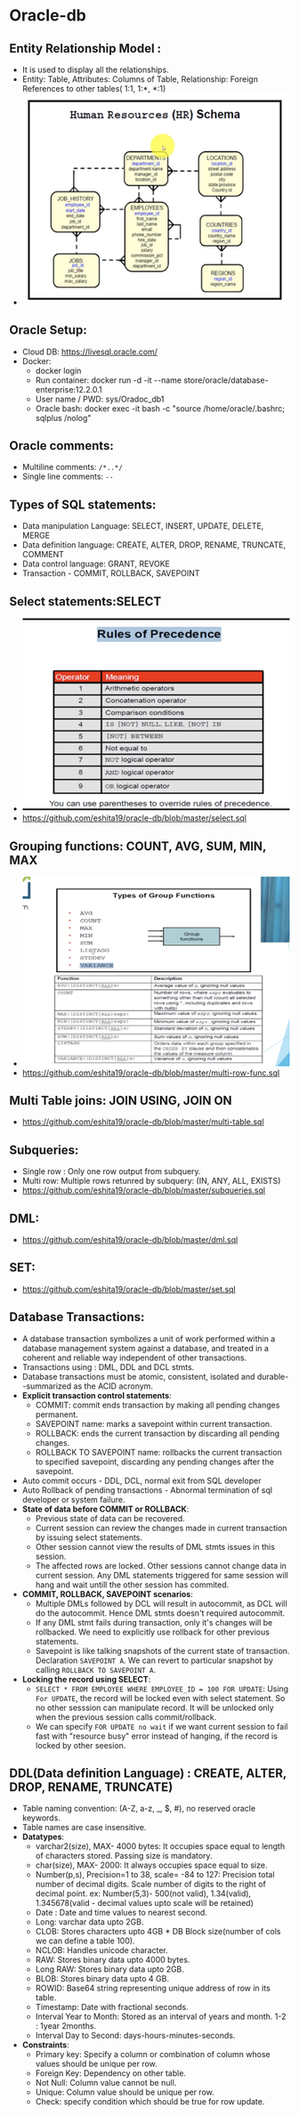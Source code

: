 # Oracle-db

## Entity Relationship Model : 
   - It is used to display all the relationships.
   - Entity: Table, Attributes: Columns of Table, Relationship: Foreign References to other tables( 1:1, 1:*, *:1)
   - <img src="https://github.com/eshita19/oracle-db/blob/master/ER_Schema.png"> </img>
## Oracle Setup:
   - Cloud DB: https://livesql.oracle.com/
   - Docker: 
     - docker login
     - Run container: docker run -d -it --name <Oracle-DB> store/oracle/database-enterprise:12.2.0.1
     - User name / PWD: sys/Oradoc_db1
     - Oracle bash: docker exec -it <Oracle-DB> bash -c "source /home/oracle/.bashrc; sqlplus /nolog"
   
## Oracle comments: 
   - Multiline comments: `/*..*/`
   - Single line comments: `--`
   
## Types of SQL statements:
   - Data manipulation Language: SELECT, INSERT, UPDATE, DELETE, MERGE
   - Data definition language: CREATE, ALTER, DROP, RENAME, TRUNCATE, COMMENT
   - Data control language: GRANT, REVOKE
   - Transaction - COMMIT, ROLLBACK, SAVEPOINT
   
## Select statements:SELECT
   - <img src="https://github.com/eshita19/oracle-db/blob/master/operator_precedence.png"></img>
   - https://github.com/eshita19/oracle-db/blob/master/select.sql
   
##  Grouping functions: COUNT, AVG, SUM, MIN, MAX
   - <img src="https://github.com/eshita19/oracle-db/blob/master/group_funcs.png"></img>
   - https://github.com/eshita19/oracle-db/blob/master/multi-row-func.sql
   
## Multi Table joins: JOIN USING, JOIN ON
   - https://github.com/eshita19/oracle-db/blob/master/multi-table.sql
   
## Subqueries:   
   - Single row : Only one row output from subquery.
   - Multi row: Multiple rows retunred by subquery: (IN, ANY, ALL, EXISTS)
   - https://github.com/eshita19/oracle-db/blob/master/subqueries.sql
   
## DML:
   - https://github.com/eshita19/oracle-db/blob/master/dml.sql

## SET:
   - https://github.com/eshita19/oracle-db/blob/master/set.sql
   

## Database Transactions:
  - A database transaction symbolizes a unit of work performed within a database management system against a database, and treated in a coherent and reliable way independent of other transactions.
  - Transactions using : DML, DDL and DCL stmts.
  - Database transactions must be atomic, consistent, isolated and durable--summarized as the ACID acronym.
  - **Explicit transaction control statements**:
    - COMMIT: commit ends transaction by making all pending changes permanent.
    - SAVEPOINT name: marks a savepoint within current transaction.
    - ROLLBACK: ends the current transaction by discarding all pending changes.
    - ROLLBACK TO SAVEPOINT name: rollbacks the current transaction to specified savepoint, discarding any pending changes after the savepoint.
  - Auto commit occurs - DDL, DCL, normal exit from SQL developer
  - Auto Rollback of pending transactions - Abnormal termination of sql developer or system failure.
  - **State of data before COMMIT or ROLLBACK**:
    - Previous state of data can be recovered.
    - Current session can review the changes made in current transaction by issuing select statements.
    - Other session cannot view the results of DML stmts issues in this session.
    - The affected rows are locked. Other sessions cannot change data in current session. Any DML statements triggered for same session will hang and wait untill the other session has commited.
  - **COMMIT, ROLLBACK, SAVEPOINT scenarios**:
    - Multiple DMLs followed by DCL will result in autocommit, as DCL will do the autocommit. Hence DML stmts doesn't required autocommit.
    - If any DML stmt fails during transaction, only it's changes will be rollbacked. We need to explicitly use rollback for other previous statements.
    - Savepoint is like talking snapshots of the current state of transaction. Declaration `SAVEPOINT A`. We can revert to particular snapshot by calling `ROLLBACK TO SAVEPOINT A`.
  - **Locking the record using SELECT**:
    - `SELECT * FROM EMPLOYEE WHERE EMPLOYEE_ID = 100 FOR UPDATE`: Using `For UPDATE`, the record will be locked even with select statement. So no other sesssion can manipulate record. It will be unlocked only when the previous session calls commit/rollback.
    - We can specify `FOR UPDATE no wait` if we want current session to fail fast with "resource busy" error instead of hanging, if the record is locked by other seesion.
    
    
## DDL(Data definition Language) : CREATE, ALTER, DROP, RENAME, TRUNCATE)
   - Table naming convention: (A-Z, a-z, _, $, #), no reserved oracle keywords.
   - Table names are case insensitive.
   -  **Datatypes**:
      - varchar2(size), MAX- 4000 bytes: It occupies space equal to length of characters stored. Passing size is mandatory.
      - char(size), MAX- 2000: It always occupies space equal to size.
      - Number(p,s), Precision=1 to 38, scale= -84 to 127: Precision total number of decimal digits. Scale number of digits to the right of decimal point. ex: Number(5,3)- 500(not valid), 1.34(valid), 1.345678(valid - decimal values upto scale will be retained)
      - Date : Date and time values to nearest second.
      - Long: varchar data upto 2GB.
      - CLOB: Stores characters upto 4GB * DB Block size(number of cols we can define a table 100).
      - NCLOB: Handles unicode character.
      - RAW: Stores binary data upto 4000 bytes.
      - Long RAW: Stores binary data upto 2GB.
      - BLOB: Stores binary data upto 4 GB.
      - ROWID: Base64 string representing unique address of row in its table.
      - Timestamp: Date with fractional seconds.
      - Interval Year to Month: Stored as an interval of years and month. 1-2 : 1year 2months.
      - Interval Day to Second: days-hours-minutes-seconds.
   - **Constraints**:
     - Primary key: Specify a column or combination of column whose values should be unique per row.
     - Foreign Key: Dependency on other table.
     - Not Null: Column value cannot be null.
     - Unique: Column value should be unique per row.
     - Check: specify condition which should be true for row update.
     
   
      
      
      
      
  

    

   
   
   
   
   
   
   
   
   
  
